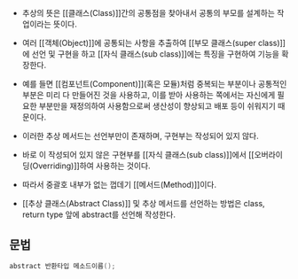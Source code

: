   - 추상의 뜻은 [[클래스(Class)]]간의 공통점을 찾아내서 공통의 부모를 설계하는 작업이라는 뜻이다.

- 여러 [[객체(Object)]]에 공통되는 사항을 추출하여 [[부모 클래스(super class)]]에 선언 및 구현을 하고 [[자식 클래스(sub class)]]에는 특징을 구현하여 기능을 확장한다. 

- 예를 들면 [[컴포넌트(Component)]](혹은 모듈)처럼 중복되는 부분이나 공통적인 부분은 미리 다 만들어진 것을 사용하고, 이를 받아 사용하는 쪽에서는 자신에게 필요한 부분만을 재정의하여 사용함으로써 생산성이 향상되고 배포 등이 쉬워지기 때문이다.

- 이러한 추상 메서드는 선언부만이 존재하며, 구현부는 작성되어 있지 않다.
- 바로 이 작성되어 있지 않은 구현부를 [[자식 클래스(sub class)]]에서 [[오버라이딩(Overriding)]]하여 사용하는 것이다.
- 따라서 중괄호 내부가 없는 껍데기 [[메서드(Method)]]이다.

- [[추상 클래스(Abstract Class)]] 및 추상 메서드를 선언하는 방법은 class, return type 앞에 abstract를 선언해 작성한다.

## 문법

```java
abstract 반환타입 메소드이름();
```



